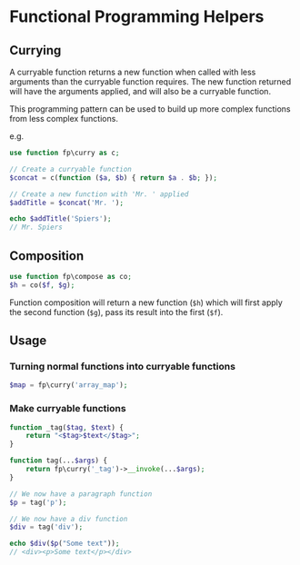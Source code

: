 # Functional Programming Helpers

## Currying

A curryable function returns a new function when called with less arguments than the curryable function requires.
The new function returned will have the arguments applied, and will also be a curryable function.

This programming pattern can be used to build up more complex functions from less complex functions.

e.g.

```php
use function fp\curry as c;

// Create a curryable function
$concat = c(function ($a, $b) { return $a . $b; });

// Create a new function with 'Mr. ' applied
$addTitle = $concat('Mr. ');

echo $addTitle('Spiers');
// Mr. Spiers
```

## Composition

```php
use function fp\compose as co;
$h = co($f, $g);
```
Function composition will return a new function (`$h`) which will first apply the second function (`$g`), pass its
result into the first (`$f`).


## Usage

### Turning normal functions into curryable functions

```php
$map = fp\curry('array_map');
```

### Make curryable functions

```php
function _tag($tag, $text) {
    return "<$tag>$text</$tag>";
}

function tag(...$args) {
    return fp\curry('_tag')->__invoke(...$args);
}

// We now have a paragraph function
$p = tag('p');

// We now have a div function
$div = tag('div');

echo $div($p("Some text"));
// <div><p>Some text</p></div>
```